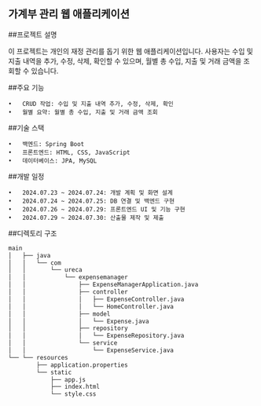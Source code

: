 가계부 관리 웹 애플리케이션
--------------------
##프로젝트 설명

이 프로젝트는 개인의 재정 관리를 돕기 위한 웹 애플리케이션입니다. 사용자는 수입 및 지출 내역을 추가, 수정, 삭제, 확인할 수 있으며, 월별 총 수입, 지출 및 거래 금액을 조회할 수 있습니다.

##주요 기능

	•	CRUD 작업: 수입 및 지출 내역 추가, 수정, 삭제, 확인
	•	월별 요약: 월별 총 수입, 지출 및 거래 금액 조회

##기술 스택

	•	백엔드: Spring Boot
	•	프론트엔드: HTML, CSS, JavaScript
	•	데이터베이스: JPA, MySQL

##개발 일정

	•	2024.07.23 ~ 2024.07.24: 개발 계획 및 화면 설계
	•	2024.07.24 ~ 2024.07.25: DB 연결 및 백엔드 구현
	•	2024.07.26 ~ 2024.07.29: 프론트엔드 UI 및 기능 구현
	•	2024.07.29 ~ 2024.07.30: 산출물 제작 및 제출

##디렉토리 구조

```bash
main
│   ├── java
│   │   └── com
│   │       └── ureca
│   │           └── expensemanager
│   │               ├── ExpenseManagerApplication.java
│   │               ├── controller
│   │               │   ├── ExpenseController.java
│   │               │   └── HomeController.java
│   │               ├── model
│   │               │   └── Expense.java
│   │               ├── repository
│   │               │   └── ExpenseRepository.java
│   │               └── service
│   │                   └── ExpenseService.java
└── └── resources
        ├── application.properties
        └── static
            ├── app.js
            ├── index.html
            └── style.css
